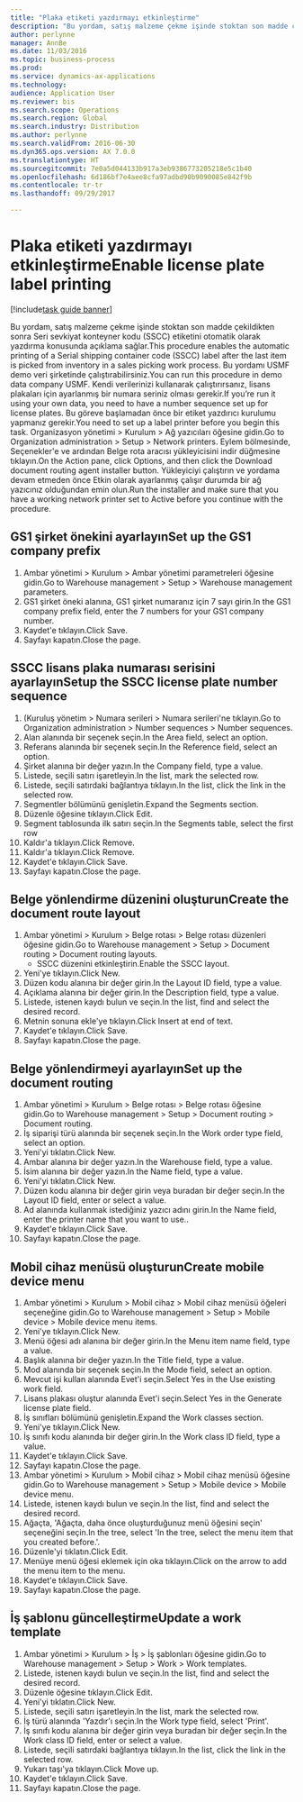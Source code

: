 ```yaml
--- 
title: "Plaka etiketi yazdırmayı etkinleştirme"
description: "Bu yordam, satış malzeme çekme işinde stoktan son madde çekildikten sonra Seri sevkiyat konteyner kodu (SSCC) etiketini otomatik olarak yazdırma konusunda açıklama sağlar."
author: perlynne
manager: AnnBe
ms.date: 11/03/2016
ms.topic: business-process
ms.prod: 
ms.service: dynamics-ax-applications
ms.technology: 
audience: Application User
ms.reviewer: bis
ms.search.scope: Operations
ms.search.region: Global
ms.search.industry: Distribution
ms.author: perlynne
ms.search.validFrom: 2016-06-30
ms.dyn365.ops.version: AX 7.0.0
ms.translationtype: HT
ms.sourcegitcommit: 7e0a5d044133b917a3eb9386773205218e5c1b40
ms.openlocfilehash: 6d186bf7e4aee8cfa97adbd90b9090085e842f9b
ms.contentlocale: tr-tr
ms.lasthandoff: 09/29/2017

---
```

# <a name="enable-license-plate-label-printing"></a><span data-ttu-id="7b0e0-103">Plaka etiketi yazdırmayı etkinleştirme</span><span class="sxs-lookup"><span data-stu-id="7b0e0-103">Enable license plate label printing</span></span>

[!include[task guide banner](../../includes/task-guide-banner.md)]

<span data-ttu-id="7b0e0-104">Bu yordam, satış malzeme çekme işinde stoktan son madde çekildikten sonra Seri sevkiyat konteyner kodu (SSCC) etiketini otomatik olarak yazdırma konusunda açıklama sağlar.</span><span class="sxs-lookup"><span data-stu-id="7b0e0-104">This procedure enables the automatic printing of a Serial shipping container code (SSCC) label after the last item is picked from inventory in a sales picking work process.</span></span> <span data-ttu-id="7b0e0-105">Bu yordamı USMF demo veri şirketinde çalıştırabilirsiniz.</span><span class="sxs-lookup"><span data-stu-id="7b0e0-105">You can run this procedure in demo data company USMF.</span></span> <span data-ttu-id="7b0e0-106">Kendi verilerinizi kullanarak çalıştırırsanız, lisans plakaları için ayarlanmış bir numara seriniz olması gerekir.</span><span class="sxs-lookup"><span data-stu-id="7b0e0-106">If you’re run it using your own data, you need to have a number sequence set up for license plates.</span></span> <span data-ttu-id="7b0e0-107">Bu göreve başlamadan önce bir etiket yazdırıcı kurulumu yapmanız gerekir.</span><span class="sxs-lookup"><span data-stu-id="7b0e0-107">You need to set up a label printer before you begin this task.</span></span> <span data-ttu-id="7b0e0-108">Organizasyon yönetimi > Kurulum > Ağ yazıcıları öğesine gidin.</span><span class="sxs-lookup"><span data-stu-id="7b0e0-108">Go to Organization administration > Setup > Network printers.</span></span> <span data-ttu-id="7b0e0-109">Eylem bölmesinde, Seçenekler'e ve ardından Belge rota aracısı yükleyicisini indir düğmesine tıklayın.</span><span class="sxs-lookup"><span data-stu-id="7b0e0-109">On the Action pane, click Options, and then click the Download document routing agent installer button.</span></span> <span data-ttu-id="7b0e0-110">Yükleyiciyi çalıştırın ve yordama devam etmeden önce Etkin olarak ayarlanmış çalışır durumda bir ağ yazıcınız olduğundan emin olun.</span><span class="sxs-lookup"><span data-stu-id="7b0e0-110">Run the installer and make sure that you have a working network printer set to Active before you continue with the procedure.</span></span>


## <a name="set-up-the-gs1-company-prefix"></a><span data-ttu-id="7b0e0-111">GS1 şirket önekini ayarlayın</span><span class="sxs-lookup"><span data-stu-id="7b0e0-111">Set up the GS1 company prefix</span></span>
1. <span data-ttu-id="7b0e0-112">Ambar yönetimi > Kurulum > Ambar yönetimi parametreleri öğesine gidin.</span><span class="sxs-lookup"><span data-stu-id="7b0e0-112">Go to Warehouse management > Setup > Warehouse management parameters.</span></span>
2. <span data-ttu-id="7b0e0-113">GS1 şirket öneki alanına, GS1 şirket numaranız için 7 sayı girin.</span><span class="sxs-lookup"><span data-stu-id="7b0e0-113">In the GS1 company prefix field, enter the 7 numbers for your GS1 company number.</span></span>
3. <span data-ttu-id="7b0e0-114">Kaydet'e tıklayın.</span><span class="sxs-lookup"><span data-stu-id="7b0e0-114">Click Save.</span></span>
4. <span data-ttu-id="7b0e0-115">Sayfayı kapatın.</span><span class="sxs-lookup"><span data-stu-id="7b0e0-115">Close the page.</span></span>

## <a name="setup-the-sscc-license-plate-number-sequence"></a><span data-ttu-id="7b0e0-116">SSCC lisans plaka numarası serisini ayarlayın</span><span class="sxs-lookup"><span data-stu-id="7b0e0-116">Setup the SSCC license plate number sequence</span></span>
1. <span data-ttu-id="7b0e0-117">(Kuruluş yönetim > Numara serileri > Numara serileri'ne tıklayın.</span><span class="sxs-lookup"><span data-stu-id="7b0e0-117">Go to Organization administration > Number sequences > Number sequences.</span></span>
2. <span data-ttu-id="7b0e0-118">Alan alanında bir seçenek seçin.</span><span class="sxs-lookup"><span data-stu-id="7b0e0-118">In the Area field, select an option.</span></span>
3. <span data-ttu-id="7b0e0-119">Referans alanında bir seçenek seçin.</span><span class="sxs-lookup"><span data-stu-id="7b0e0-119">In the Reference field, select an option.</span></span>
4. <span data-ttu-id="7b0e0-120">Şirket alanına bir değer yazın.</span><span class="sxs-lookup"><span data-stu-id="7b0e0-120">In the Company field, type a value.</span></span>
5. <span data-ttu-id="7b0e0-121">Listede, seçili satırı işaretleyin.</span><span class="sxs-lookup"><span data-stu-id="7b0e0-121">In the list, mark the selected row.</span></span>
6. <span data-ttu-id="7b0e0-122">Listede, seçili satırdaki bağlantıya tıklayın.</span><span class="sxs-lookup"><span data-stu-id="7b0e0-122">In the list, click the link in the selected row.</span></span>
7. <span data-ttu-id="7b0e0-123">Segmentler bölümünü genişletin.</span><span class="sxs-lookup"><span data-stu-id="7b0e0-123">Expand the Segments section.</span></span>
8. <span data-ttu-id="7b0e0-124">Düzenle öğesine tıklayın.</span><span class="sxs-lookup"><span data-stu-id="7b0e0-124">Click Edit.</span></span>
9. <span data-ttu-id="7b0e0-125">Segment tablosunda ilk satırı seçin.</span><span class="sxs-lookup"><span data-stu-id="7b0e0-125">In the Segments table, select the first row</span></span>
10. <span data-ttu-id="7b0e0-126">Kaldır'a tıklayın.</span><span class="sxs-lookup"><span data-stu-id="7b0e0-126">Click Remove.</span></span>
11. <span data-ttu-id="7b0e0-127">Kaldır'a tıklayın.</span><span class="sxs-lookup"><span data-stu-id="7b0e0-127">Click Remove.</span></span>
12. <span data-ttu-id="7b0e0-128">Kaydet'e tıklayın.</span><span class="sxs-lookup"><span data-stu-id="7b0e0-128">Click Save.</span></span>
13. <span data-ttu-id="7b0e0-129">Sayfayı kapatın.</span><span class="sxs-lookup"><span data-stu-id="7b0e0-129">Close the page.</span></span>

## <a name="create-the-document-route-layout"></a><span data-ttu-id="7b0e0-130">Belge yönlendirme düzenini oluşturun</span><span class="sxs-lookup"><span data-stu-id="7b0e0-130">Create the document route layout</span></span>
1. <span data-ttu-id="7b0e0-131">Ambar yönetimi > Kurulum > Belge rotası > Belge rotası düzenleri öğesine gidin.</span><span class="sxs-lookup"><span data-stu-id="7b0e0-131">Go to Warehouse management > Setup > Document routing > Document routing layouts.</span></span>
    * <span data-ttu-id="7b0e0-132">SSCC düzenini etkinleştirin.</span><span class="sxs-lookup"><span data-stu-id="7b0e0-132">Enable the SSCC layout.</span></span>  
2. <span data-ttu-id="7b0e0-133">Yeni'ye tıklayın.</span><span class="sxs-lookup"><span data-stu-id="7b0e0-133">Click New.</span></span>
3. <span data-ttu-id="7b0e0-134">Düzen kodu alanına bir değer girin.</span><span class="sxs-lookup"><span data-stu-id="7b0e0-134">In the Layout ID field, type a value.</span></span>
4. <span data-ttu-id="7b0e0-135">Açıklama alanına bir değer girin.</span><span class="sxs-lookup"><span data-stu-id="7b0e0-135">In the Description field, type a value.</span></span>
5. <span data-ttu-id="7b0e0-136">Listede, istenen kaydı bulun ve seçin.</span><span class="sxs-lookup"><span data-stu-id="7b0e0-136">In the list, find and select the desired record.</span></span>
6. <span data-ttu-id="7b0e0-137">Metnin sonuna ekle'ye tıklayın.</span><span class="sxs-lookup"><span data-stu-id="7b0e0-137">Click Insert at end of text.</span></span>
7. <span data-ttu-id="7b0e0-138">Kaydet'e tıklayın.</span><span class="sxs-lookup"><span data-stu-id="7b0e0-138">Click Save.</span></span>
8. <span data-ttu-id="7b0e0-139">Sayfayı kapatın.</span><span class="sxs-lookup"><span data-stu-id="7b0e0-139">Close the page.</span></span>

## <a name="set-up-the-document-routing"></a><span data-ttu-id="7b0e0-140">Belge yönlendirmeyi ayarlayın</span><span class="sxs-lookup"><span data-stu-id="7b0e0-140">Set up the document routing</span></span>
1. <span data-ttu-id="7b0e0-141">Ambar yönetimi > Kurulum > Belge rotası > Belge rotası öğesine gidin.</span><span class="sxs-lookup"><span data-stu-id="7b0e0-141">Go to Warehouse management > Setup > Document routing > Document routing.</span></span>
2. <span data-ttu-id="7b0e0-142">İş siparişi türü alanında bir seçenek seçin.</span><span class="sxs-lookup"><span data-stu-id="7b0e0-142">In the Work order type field, select an option.</span></span>
3. <span data-ttu-id="7b0e0-143">Yeni'yi tıklatın.</span><span class="sxs-lookup"><span data-stu-id="7b0e0-143">Click New.</span></span>
4. <span data-ttu-id="7b0e0-144">Ambar alanına bir değer yazın.</span><span class="sxs-lookup"><span data-stu-id="7b0e0-144">In the Warehouse field, type a value.</span></span>
5. <span data-ttu-id="7b0e0-145">İsim alanına bir değer yazın.</span><span class="sxs-lookup"><span data-stu-id="7b0e0-145">In the Name field, type a value.</span></span>
6. <span data-ttu-id="7b0e0-146">Yeni'yi tıklatın.</span><span class="sxs-lookup"><span data-stu-id="7b0e0-146">Click New.</span></span>
7. <span data-ttu-id="7b0e0-147">Düzen kodu alanına bir değer girin veya buradan bir değer seçin.</span><span class="sxs-lookup"><span data-stu-id="7b0e0-147">In the Layout ID field, enter or select a value.</span></span>
8. <span data-ttu-id="7b0e0-148">Ad alanında kullanmak istediğiniz yazıcı adını girin.</span><span class="sxs-lookup"><span data-stu-id="7b0e0-148">In the Name field, enter the printer name that you want to use..</span></span>
9. <span data-ttu-id="7b0e0-149">Kaydet'e tıklayın.</span><span class="sxs-lookup"><span data-stu-id="7b0e0-149">Click Save.</span></span>
10. <span data-ttu-id="7b0e0-150">Sayfayı kapatın.</span><span class="sxs-lookup"><span data-stu-id="7b0e0-150">Close the page.</span></span>

## <a name="create-mobile-device-menu"></a><span data-ttu-id="7b0e0-151">Mobil cihaz menüsü oluşturun</span><span class="sxs-lookup"><span data-stu-id="7b0e0-151">Create mobile device menu</span></span>
1. <span data-ttu-id="7b0e0-152">Ambar yönetimi > Kurulum > Mobil cihaz > Mobil cihaz menüsü öğeleri seçeneğine gidin.</span><span class="sxs-lookup"><span data-stu-id="7b0e0-152">Go to Warehouse management > Setup > Mobile device > Mobile device menu items.</span></span>
2. <span data-ttu-id="7b0e0-153">Yeni'ye tıklayın.</span><span class="sxs-lookup"><span data-stu-id="7b0e0-153">Click New.</span></span>
3. <span data-ttu-id="7b0e0-154">Menü öğesi adı alanına bir değer girin.</span><span class="sxs-lookup"><span data-stu-id="7b0e0-154">In the Menu item name field, type a value.</span></span>
4. <span data-ttu-id="7b0e0-155">Başlık alanına bir değer yazın.</span><span class="sxs-lookup"><span data-stu-id="7b0e0-155">In the Title field, type a value.</span></span>
5. <span data-ttu-id="7b0e0-156">Mod alanında bir seçenek seçin.</span><span class="sxs-lookup"><span data-stu-id="7b0e0-156">In the Mode field, select an option.</span></span>
6. <span data-ttu-id="7b0e0-157">Mevcut işi kullan alanında Evet'i seçin.</span><span class="sxs-lookup"><span data-stu-id="7b0e0-157">Select Yes in the Use existing work field.</span></span>
7. <span data-ttu-id="7b0e0-158">Lisans plakası oluştur alanında Evet'i seçin.</span><span class="sxs-lookup"><span data-stu-id="7b0e0-158">Select Yes in the Generate license plate field.</span></span>
8. <span data-ttu-id="7b0e0-159">İş sınıfları bölümünü genişletin.</span><span class="sxs-lookup"><span data-stu-id="7b0e0-159">Expand the Work classes section.</span></span>
9. <span data-ttu-id="7b0e0-160">Yeni'ye tıklayın.</span><span class="sxs-lookup"><span data-stu-id="7b0e0-160">Click New.</span></span>
10. <span data-ttu-id="7b0e0-161">İş sınıfı kodu alanında bir değer girin.</span><span class="sxs-lookup"><span data-stu-id="7b0e0-161">In the Work class ID field, type a value.</span></span>
11. <span data-ttu-id="7b0e0-162">Kaydet'e tıklayın.</span><span class="sxs-lookup"><span data-stu-id="7b0e0-162">Click Save.</span></span>
12. <span data-ttu-id="7b0e0-163">Sayfayı kapatın.</span><span class="sxs-lookup"><span data-stu-id="7b0e0-163">Close the page.</span></span>
13. <span data-ttu-id="7b0e0-164">Ambar yönetimi > Kurulum > Mobil cihaz > Mobil cihaz menüsü öğesine gidin.</span><span class="sxs-lookup"><span data-stu-id="7b0e0-164">Go to Warehouse management > Setup > Mobile device > Mobile device menu.</span></span>
14. <span data-ttu-id="7b0e0-165">Listede, istenen kaydı bulun ve seçin.</span><span class="sxs-lookup"><span data-stu-id="7b0e0-165">In the list, find and select the desired record.</span></span>
15. <span data-ttu-id="7b0e0-166">Ağaçta, 'Ağaçta, daha önce oluşturduğunuz menü öğesini seçin' seçeneğini seçin.</span><span class="sxs-lookup"><span data-stu-id="7b0e0-166">In the tree, select 'In the tree, select the menu item that you created before.'.</span></span>
16. <span data-ttu-id="7b0e0-167">Düzenle'yi tıklatın.</span><span class="sxs-lookup"><span data-stu-id="7b0e0-167">Click Edit.</span></span>
17. <span data-ttu-id="7b0e0-168">Menüye menü öğesi eklemek için oka tıklayın.</span><span class="sxs-lookup"><span data-stu-id="7b0e0-168">Click on the arrow to add the menu item to the menu.</span></span>
18. <span data-ttu-id="7b0e0-169">Kaydet'e tıklayın.</span><span class="sxs-lookup"><span data-stu-id="7b0e0-169">Click Save.</span></span>
19. <span data-ttu-id="7b0e0-170">Sayfayı kapatın.</span><span class="sxs-lookup"><span data-stu-id="7b0e0-170">Close the page.</span></span>

## <a name="update-a-work-template"></a><span data-ttu-id="7b0e0-171">İş şablonu güncelleştirme</span><span class="sxs-lookup"><span data-stu-id="7b0e0-171">Update a work template</span></span>
1. <span data-ttu-id="7b0e0-172">Ambar yönetimi > Kurulum > İş > İş şablonları öğesine gidin.</span><span class="sxs-lookup"><span data-stu-id="7b0e0-172">Go to Warehouse management > Setup > Work > Work templates.</span></span>
2. <span data-ttu-id="7b0e0-173">Listede, istenen kaydı bulun ve seçin.</span><span class="sxs-lookup"><span data-stu-id="7b0e0-173">In the list, find and select the desired record.</span></span>
3. <span data-ttu-id="7b0e0-174">Düzenle öğesine tıklayın.</span><span class="sxs-lookup"><span data-stu-id="7b0e0-174">Click Edit.</span></span>
4. <span data-ttu-id="7b0e0-175">Yeni'yi tıklatın.</span><span class="sxs-lookup"><span data-stu-id="7b0e0-175">Click New.</span></span>
5. <span data-ttu-id="7b0e0-176">Listede, seçili satırı işaretleyin.</span><span class="sxs-lookup"><span data-stu-id="7b0e0-176">In the list, mark the selected row.</span></span>
6. <span data-ttu-id="7b0e0-177">İş türü alanında 'Yazdır'ı seçin.</span><span class="sxs-lookup"><span data-stu-id="7b0e0-177">In the Work type field, select 'Print'.</span></span>
7. <span data-ttu-id="7b0e0-178">İş sınıfı kodu alanına bir değer girin veya buradan bir değer seçin.</span><span class="sxs-lookup"><span data-stu-id="7b0e0-178">In the Work class ID field, enter or select a value.</span></span>
8. <span data-ttu-id="7b0e0-179">Listede, seçili satırdaki bağlantıya tıklayın.</span><span class="sxs-lookup"><span data-stu-id="7b0e0-179">In the list, click the link in the selected row.</span></span>
9. <span data-ttu-id="7b0e0-180">Yukarı taşı'ya tıklayın.</span><span class="sxs-lookup"><span data-stu-id="7b0e0-180">Click Move up.</span></span>
10. <span data-ttu-id="7b0e0-181">Kaydet'e tıklayın.</span><span class="sxs-lookup"><span data-stu-id="7b0e0-181">Click Save.</span></span>
11. <span data-ttu-id="7b0e0-182">Sayfayı kapatın.</span><span class="sxs-lookup"><span data-stu-id="7b0e0-182">Close the page.</span></span>


